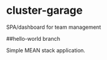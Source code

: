 # cluster-garage
SPA/dashboard for team management

##hello-world branch

Simple MEAN stack application.
